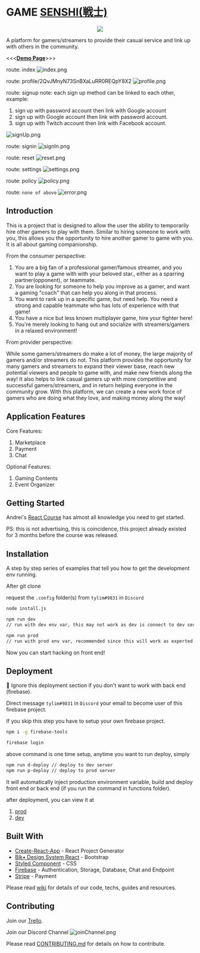 # GAME [SENSHI(戦士)](https://en.wikipedia.org/wiki/Senshi)

<p align="center">
  <img src='./public/android-chrome-512x512.png'>
</p>

A platform for gamers/streamers to provide their casual service and link up with others in the community.

<<<[**Demo Page**](https://gamessenshi.firebaseapp.com/)>>>

route: index
![index.png](./src/assets/img/readme/index.png)

route: profile/2QvJMnyN73SnBXaLuRR0REQpY8X2
![profile.png](./src/assets/img/readme/profile.png)

route: signup
note: each sign up method can be linked to each other, example:

1. sign up with password account then link with Google account
2. sign up with Google account then link with password account.
3. sign up with Twitch account then link with Facebook account.

![signUp.png](./src/assets/img/readme/signUp.png)

route: signin
![signIn.png](./src/assets/img/readme/signIn.png)

route: reset
![reset.png](./src/assets/img/readme/reset.png)

route: settings
![settings.png](./src/assets/img/readme/settings.png)

route: policy
![policy.png](./src/assets/img/readme/policy.png)

route: `none of above`
![error.png](./src/assets/img/readme/error.png)

## Introduction

This is a project that is designed to allow the user the ability to temporarily hire other gamers to play with them. Similar to hiring someone to work with you, this allows you the opportunity to hire another gamer to game with you. It is all about gaming companionship.

From the consumer perspective:

1. You are a big fan of a professional gamer/famous streamer, and you want to play a game with with your beloved star., either as a sparring partner(opponent), or teammate.
2. You are looking for someone to help you improve as a gamer, and want a gaming "coach" that can help you along in that process.
3. You want to rank up in a specific game, but need help. You need a strong and capable teammate who has lots of experience with that game!
4. You have a nice but less known multiplayer game, hire your fighter here!
5. You're merely looking to hang out and socialize with streamers/gamers in a relaxed environment!

From provider perspective:  

While some gamers/streamers do make a lot of money, the large majority of gamers and/or streamers do not. This platform provides the opportunity for many gamers and streamers to expand their viewer base, reach new potential viewers and people to game with, and make new friends along the way! It also helps to link casual gamers up with more competitive and successful gamers/streamers, and in return helping everyone in the community grow. With this platform, we can create a new work force of gamers who are doing what they love, and making money along the way!

## Application Features

Core Features:

1. Marketplace
2. Payment
3. Chat

Optional Features:

1. Gaming Contents
2. Event Organizer

## Getting Started  

Andrei's [React Course](https://www.udemy.com/complete-react-developer-zero-to-mastery/?couponCode=ZTMREACTLAUNCH) has almost all knowledge you need to get started.  

PS: this is not advertising, this is coincidence, this project already existed for 3 months before the course was released.

## Installation

A step by step series of examples that tell you how to get the development env running.

After git clone

request the `.config` folder(s) from `tylim#9831` in `Discord`

```bash
node install.js
```

```bash
npm run dev
// run with dev env var, this may not work as dev is connect to dev server (experiment server)  

npm run prod
// run with prod env var, recommended since this will work as experted most of the time
```

Now you can start hacking on front end!

## Deployment

🛑 Ignore this deployment section if you don't want to work with back end (firebase).

Direct message `tylim#9831` in `Discord` your email to become user of this firebase project.

If you skip this step you have to setup your own firebase project.

```bash
npm i -g firebase-tools
```

```bash
firebase login
```

above command is one time setup, anytime you want to run deploy, simply

```bash
npm run d-deploy // deploy to dev server  
npm run p-deploy // deploy to prod server
```

It will automatically inject production environment variable, build and deploy front end or back end (if you run the command in functions folder).

after deployment, you can view it at

1. [prod](https://gamesenshi.com/)
2. [dev](https://game-senshi.firebaseapp.com/)

## Built With

- [Create-React-App](http://www.dropwizard.io/1.0.2/docs/) - React Project Generator
- [Blk• Design System React](https://github.com/creativetimofficial/blk-design-system-react/) - Bootstrap
- [Styled Component](https://www.styled-components.com/) - CSS
- [Firebase](https://firebase.google.com/) - Authentication, Storage, Database, Chat and Endpoint
- [Stripe](https://stripe.com/) - Payment

Please read [wiki](https://github.com/tylim88/GameSenshi/wiki) for details of our code, techs, guides and resources.

## Contributing

Join our [Trello](https://trello.com/invite/b/tAyH3oig/a5374e9eaa1bbe644f3e7367d1e23300/game-senshi).

Join our Discord Channel
![joinChannel.png](./src/assets/img/readme/joinChannel.png)

Please read [CONTRIBUTING.md](https://github.com/tylim88/GameSenshi/blob/master/CONTRIBUTING.md) for details on how to contribute.

